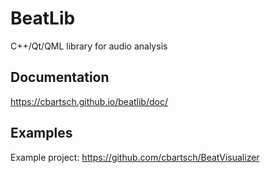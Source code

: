 # BeatLib

C++/Qt/QML library for audio analysis

## Documentation

https://cbartsch.github.io/beatlib/doc/

## Examples

Example project: https://github.com/cbartsch/BeatVisualizer
